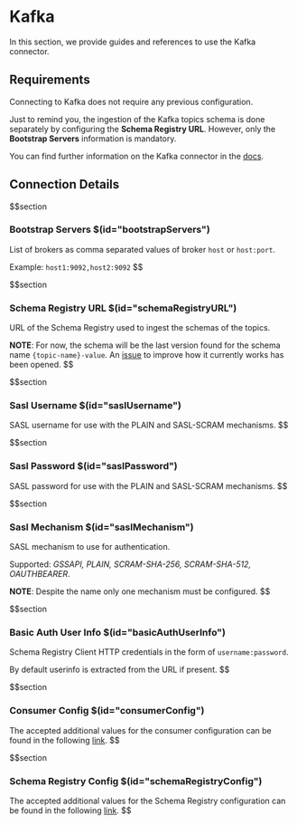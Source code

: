 # Kafka

In this section, we provide guides and references to use the Kafka connector.

## Requirements
Connecting to Kafka does not require any previous configuration.

Just to remind you, the ingestion of the Kafka topics schema is done separately by configuring the **Schema Registry URL**. However, only the **Bootstrap Servers** information is mandatory.

You can find further information on the Kafka connector in the [docs](https://docs.open-metadata.org/connectors/messaging/kafka).

## Connection Details

$$section
### Bootstrap Servers $(id="bootstrapServers")

List of brokers as comma separated values of broker `host` or `host:port`.

Example: `host1:9092,host2:9092`
$$

$$section
### Schema Registry URL $(id="schemaRegistryURL")

URL of the Schema Registry used to ingest the schemas of the topics.

**NOTE**: For now, the schema will be the last version found for the schema name `{topic-name}-value`. An [issue](https://github.com/open-metadata/OpenMetadata/issues/10399) to improve how it currently works has been opened.
$$

$$section
### Sasl Username $(id="saslUsername")

SASL username for use with the PLAIN and SASL-SCRAM mechanisms.
$$

$$section
### Sasl Password $(id="saslPassword")

SASL password for use with the PLAIN and SASL-SCRAM mechanisms.
$$

$$section
### Sasl Mechanism $(id="saslMechanism")

SASL mechanism to use for authentication. 

Supported: _GSSAPI, PLAIN, SCRAM-SHA-256, SCRAM-SHA-512, OAUTHBEARER_. 

**NOTE**: Despite the name only one mechanism must be configured.
$$

$$section
### Basic Auth User Info $(id="basicAuthUserInfo")

Schema Registry Client HTTP credentials in the form of `username:password`.

By default userinfo is extracted from the URL if present.
$$

$$section
### Consumer Config $(id="consumerConfig")

The accepted additional values for the consumer configuration can be found in the following [link](https://github.com/edenhill/librdkafka/blob/master/CONFIGURATION.md).
$$

$$section
### Schema Registry Config $(id="schemaRegistryConfig")

The accepted additional values for the Schema Registry configuration can be found in the following [link](https://docs.confluent.io/5.5.1/clients/confluent-kafka-python/index.html#confluent_kafka.schema_registry.SchemaRegistryClient).
$$
